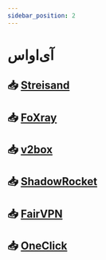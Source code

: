 ```yaml
---
sidebar_position: 2
---
```


# آی‌او‌اس

## 📥 [Streisand](https://apps.apple.com/app/id6450534064)

## 📥 [FoXray](https://apps.apple.com/us/app/foxray/id6448898396)

## 📥 [v2box](https://apps.apple.com/us/app/v2box-v2ray-client/id6446814690)

## 📥 [ShadowRocket](https://apps.apple.com/us/app/shadowrocket/id932747118)

## 📥 [FairVPN](https://apps.apple.com/us/app/fair-vpn/id1533873488?platform=iphone)

## 📥 [OneClick](https://apps.apple.com/us/app/oneclick-safe-easy-fast/id1545555197)
